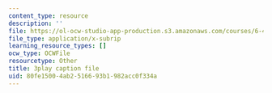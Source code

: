 ```yaml
---
content_type: resource
description: ''
file: https://ol-ocw-studio-app-production.s3.amazonaws.com/courses/6-451-principles-of-digital-communication-ii-spring-2005/80fe15004ab2516693b1982acc0f334a_d_Mg_JnnevU.vtt
file_type: application/x-subrip
learning_resource_types: []
ocw_type: OCWFile
resourcetype: Other
title: 3play caption file
uid: 80fe1500-4ab2-5166-93b1-982acc0f334a
---
```

